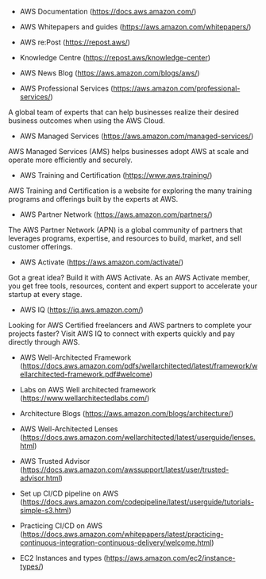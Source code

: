 - AWS Documentation (https://docs.aws.amazon.com/)

- AWS Whitepapers and guides (https://aws.amazon.com/whitepapers/)

- AWS re:Post (https://repost.aws/)

- Knowledge Centre (https://repost.aws/knowledge-center)

- AWS News Blog (https://aws.amazon.com/blogs/aws/)

- AWS Professional Services (https://aws.amazon.com/professional-services/)

A global team of experts that can help businesses realize their desired business outcomes when using the AWS Cloud.
  
- AWS Managed Services (https://aws.amazon.com/managed-services/)

AWS Managed Services (AMS) helps businesses adopt AWS at scale and operate more efficiently and securely.

- AWS Training and Certification (https://www.aws.training/)

AWS Training and Certification is a website for exploring the many training programs and offerings built by the experts at AWS.

- AWS Partner Network (https://aws.amazon.com/partners/)

The AWS Partner Network (APN) is a global community of partners that leverages programs, expertise, and resources to build, market, and sell customer offerings.

- AWS Activate (https://aws.amazon.com/activate/)

Got a great idea? Build it with AWS Activate. As an AWS Activate member, you get free tools, resources, content and expert support to accelerate your startup at every stage. 

- AWS IQ (https://iq.aws.amazon.com/)

Looking for AWS Certified freelancers and AWS partners to complete your projects faster? Visit AWS IQ to connect with experts quickly and pay directly through AWS. 

- AWS Well-Architected Framework (https://docs.aws.amazon.com/pdfs/wellarchitected/latest/framework/wellarchitected-framework.pdf#welcome) 

- Labs on AWS Well architected framework (https://www.wellarchitectedlabs.com/)

- Architecture Blogs (https://aws.amazon.com/blogs/architecture/)

- AWS Well-Architected Lenses (https://docs.aws.amazon.com/wellarchitected/latest/userguide/lenses.html)

- AWS Trusted Advisor (https://docs.aws.amazon.com/awssupport/latest/user/trusted-advisor.html) 

- Set up CI/CD pipeline on AWS (https://docs.aws.amazon.com/codepipeline/latest/userguide/tutorials-simple-s3.html)

- Practicing CI/CD on AWS (https://docs.aws.amazon.com/whitepapers/latest/practicing-continuous-integration-continuous-delivery/welcome.html)

- EC2 Instances and types (https://aws.amazon.com/ec2/instance-types/) 
